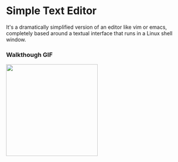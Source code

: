 # Simple Text Editor

It's a dramatically simplified version of an editor like vim or emacs, completely based around a textual interface that runs in a Linux shell window.

### Walkthough GIF
<img src="https://github.com/WearyKiwi9/Text-Editor/blob/master/Walkthrough.gif" width=250><br>


